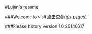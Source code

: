 #Lujun's resume

###Welcome to visit
[点击查看(gh-pages)](http://whilu.github.io/myResume/)

###Rlease history
version 1.0 20140617
